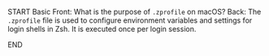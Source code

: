 START
Basic
Front: 
What is the purpose of `.zprofile` on macOS?
Back: 
The `.zprofile` file is used to configure environment variables and settings for login shells in Zsh. It is executed once per login session.
<!--ID: 1745222218909-->
END
